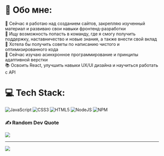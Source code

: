 # 👾 Обо мне:
🔭 Сейчас я работаю над созданием сайтов, закрепляю изученный материал и развиваю свои навыки фронтенд-разработки<br>👯 Ищу возможность попасть в команду, где я смогу получить поддержку, наставничество и новые знания, а также внести свой вклад<br>🤯 Хотела бы получить советы по написанию чистого и оптимизированного кода<br>🌱 Сейчас изучаю асинхронное программирование и принципы адаптивной верстки<br>📚 Освоить React, улучшить навыки UX/UI дизайна и научиться работать с API


# 💻 Tech Stack:
![JavaScript](https://img.shields.io/badge/javascript-%23323330.svg?style=for-the-badge&logo=javascript&logoColor=%23F7DF1E) ![CSS3](https://img.shields.io/badge/css3-%231572B6.svg?style=for-the-badge&logo=css3&logoColor=white) ![HTML5](https://img.shields.io/badge/html5-%23E34F26.svg?style=for-the-badge&logo=html5&logoColor=white) ![NodeJS](https://img.shields.io/badge/node.js-6DA55F?style=for-the-badge&logo=node.js&logoColor=white) ![NPM](https://img.shields.io/badge/NPM-%23CB3837.svg?style=for-the-badge&logo=npm&logoColor=white)

### ✍️ Random Dev Quote
![](https://quotes-github-readme.vercel.app/api?type=vetical&theme=tokyonight)


---
[![](https://visitcount.itsvg.in/api?id=pentrick&icon=3&color=1)](https://visitcount.itsvg.in)

<!-- Proudly created with GPRM ( https://gprm.itsvg.in ) -->
